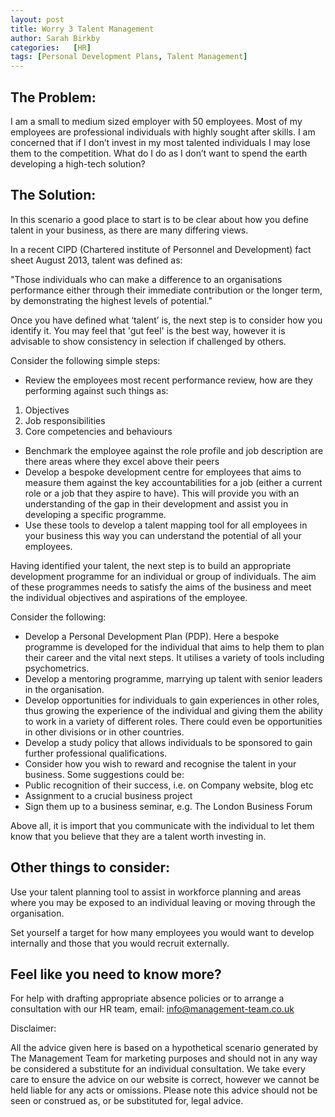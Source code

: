 ```yaml
---
layout: post
title: Worry 3 Talent Management
author: Sarah Birkby
categories:   [HR]
tags: [Personal Development Plans, Talent Management]
---
```


The Problem:
------------

I am a small to medium sized employer with 50 employees. Most of my employees are professional individuals with highly sought after skills.  I am concerned that if I don’t invest in my most talented individuals I may lose them to the competition.  What do I do as I don’t want to spend the earth developing a high-tech solution?

The Solution:
------------

In this scenario a good place to start is to be clear about how you define talent in your business, as there are many differing views.

In a recent CIPD (Chartered institute of Personnel and Development) fact sheet August 2013, talent was defined as:

"Those individuals who can make a difference to an organisations performance either through their immediate contribution or the longer term, by demonstrating the highest levels of potential."

Once you have defined what ‘talent’ is, the next step is to consider how you identify it.  You may feel that 'gut feel' is the best way, however it is advisable to show consistency in selection if challenged by others.

Consider the following simple steps:

* Review the employees most recent performance review, how are they performing against such things as:
1. Objectives
2. Job responsibilities
3. Core competencies and behaviours
* Benchmark the employee against the  role  profile and job description are there areas where they excel above their peers
* Develop a bespoke development centre for employees that aims to measure them against the key accountabilities for a job (either a current role or a job that they aspire to have).  This will provide you with an understanding of the gap in their development and assist you in developing a specific programme.
* Use these tools to develop a talent mapping tool for all employees in your business this way you can understand the potential of all your employees.

Having identified your talent, the next step is to build an appropriate development programme for an individual or group of individuals.  The aim of these programmes needs to satisfy the aims of the business and meet the individual objectives and aspirations of the employee.

Consider the following:

* Develop a Personal Development Plan (PDP).  Here a bespoke programme is developed for the individual that aims to help them to plan their career and the vital next steps.  It utilises a variety of tools including psychometrics.
* Develop a mentoring programme, marrying up talent with senior leaders in the organisation.
* Develop opportunities for individuals to gain experiences in other roles, thus growing the experience of the individual and giving them the ability to work in a variety of different roles. There could even be opportunities in other divisions or in other countries.
* Develop a study policy that allows individuals to be sponsored to gain further professional qualifications.
* Consider how you wish to reward and recognise the talent in your business.  Some suggestions could be:
* Public recognition of their success, i.e. on Company website, blog etc
* Assignment to a crucial business project
* Sign them up to a business seminar, e.g. The London Business Forum

Above all, it is import that you communicate with the individual to let them know that you believe that they are a talent worth investing in.

Other things to consider:
-------------------------

Use your talent planning tool to assist in workforce planning and areas where you may be exposed to an individual leaving or moving through the organisation.

Set yourself a target for how many employees you would want to develop internally and those that you would recruit externally.

Feel like you need to know more?
--------------------------------

For help with drafting appropriate absence policies or to arrange a consultation with our HR team, email: <info@management-team.co.uk>

Disclaimer:

All the advice given here is based on a hypothetical scenario generated by The Management Team for marketing purposes and should not in any way be considered a substitute for an individual consultation. We take every care to ensure the advice on our website is correct, however we cannot be held liable for any acts or omissions. Please note this advice should not be seen or construed as, or be substituted for, legal advice.
